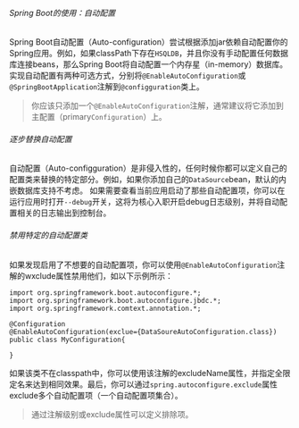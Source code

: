 ###### Spring Boot的使用：自动配置
Spring Boot自动配置（Auto-configuration）尝试根据添加jar依赖自动配置你的Spring应用。例如，如果classPath下存在`HSQLDB`，并且你没有手动配置任何数据库连接beans，那么Spring Boot将自动配置一个内存星（in-memory）数据库。
实现自动配置有两种可选方式，分别将`@EnableAutoConfiguration`或`@SpringBootApplication`注解到`@configguration`类上。
> 你应该只添加一个`@EnableAutoConfiguration`注解，通常建议将它添加到主配置（primary`Configuration`）上。

###### 逐步替换自动配置
自动配置（Auto-configguration）是非侵入性的，任何时候你都可以定义自己的配置类来替换的特定部分。例如，如果你添加自己的`DataSource`bean，默认的内嵌数据库支持不考虑。
如果需要查看当前应用启动了那些自动配置项，你可以在运行应用时打开`--debug`开关，这将为核心入职开启debug日志级别，并将自动配置相关的日志输出到控制台。
###### 禁用特定的自动配置类
如果发现启用了不想要的自动配置项，你可以使用`@EnableAutoConfiguration`注解的wxclude属性禁用他们，如以下示例所示：
```
import org.springframework.boot.autoconfigure.*;
import org.springframework.boot.autoconfigure.jbdc.*;
import org.springframework.comtext.annotation.*;

@Configuration
@EnableAutoConfiguration(exclue={DataSoureAutoConfiguration.class})
public class MyConfiguration{
    
}
```
如果该类不在classpath中，你可以使用该注解的excludeName属性，并指定全限定名来达到相同效果。最后，你可以通过`spring.autoconfigure.exclude`属性exclude多个自动配置项（一个自动配置项集合）。

> 通过注解级别或exclude属性可以定义排除项。